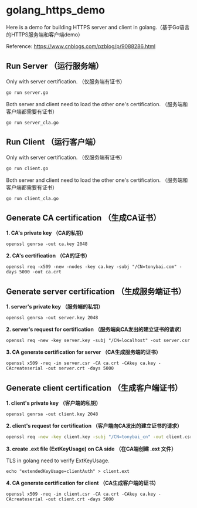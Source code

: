 # golang_https_demo

Here is a demo for building HTTPS server and client in golang.（基于Go语言的HTTPS服务端和客户端demo）

Reference: https://www.cnblogs.com/pzblog/p/9088286.html



## Run Server （运行服务端）

Only with server certification. （仅服务端有证书）

```shell
go run server.go
```

Both server and client need to load the other one's certification. （服务端和客户端都需要有证书）

```shell
go run server_cla.go
```

## Run Client （运行客户端）

Only with server certification. （仅服务端有证书）

```shell
go run client.go
```

Both server and client need to load the other one's certification. （服务端和客户端都需要有证书）

```shell
go run client_cla.go
```

## Generate CA certification （生成CA证书）

**1. CA's private key （CA的私钥）**

  ```shell
  openssl genrsa -out ca.key 2048
  ```

  

**2. CA's certification （CA的证书）**

  ```shell
  openssl req -x509 -new -nodes -key ca.key -subj "/CN=tonybai.com" -days 5000 -out ca.crt
  ```

  


## Generate server certification （生成服务端证书）
**1. server's private key （服务端的私钥）**

  ```shell
  openssl genrsa -out server.key 2048
  ```

  

**2. server's request for certification （服务端向CA发出的建立证书的请求）**

   ```shell
   openssl req -new -key server.key -subj "/CN=localhost" -out server.csr
   ```

   

**3. CA generate certification for server （CA生成服务端的证书）**

   ```shell
   openssl x509 -req -in server.csr -CA ca.crt -CAkey ca.key -CAcreateserial -out server.crt -days 5000
   ```

   

## Generate client certification （生成客户端证书）

**1. client's private key （客户端的私钥）**

   ```shell
   openssl genrsa -out client.key 2048
   ```

   

**2. client's request for certification （客户端向CA发出的建立证书的请求）**

   ```sh
   openssl req -new -key client.key -subj "/CN=tonybai_cn" -out client.csr
   ```

   

**3. create .ext file (ExtKeyUsage) on CA side （在CA端创建 .ext 文件）**

TLS in golang need to verify ExtKeyUsage.

   ```shell
   echo "extendedKeyUsage=clientAuth" > client.ext
   ```

   

**4. CA generate certification for client （CA生成客户端的证书）**

   ```shell
   openssl x509 -req -in client.csr -CA ca.crt -CAkey ca.key -CAcreateserial -out client.crt -days 5000
   ```
